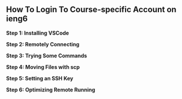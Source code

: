## How To Login To Course-specific Account on ieng6

**Step 1: Installing VSCode** <br>

**Step 2: Remotely Connecting** <br>

**Step 3: Trying Some Commands** <br>

**Step 4: Moving Files with scp** <br>

**Step 5: Setting an SSH Key** <br>

**Step 6: Optimizing Remote Running** <br>
